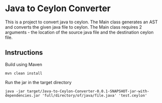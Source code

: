 # Java to Ceylon Converter

This is a project to convert java to ceylon. 
The Main class generates an AST and converts the given java file to ceylon.
The Main class requires 2 arguments - the location of the source java file and the destination ceylon file.

## Instructions

Build using Maven

`mvn clean install`

Run the jar in the target directory

`java -jar target/Java-to-Ceylon-Converter-0.0.1-SNAPSHOT-jar-with-dependencies.jar 'full/directory/of/java/file.java' 'test.ceylon'`
